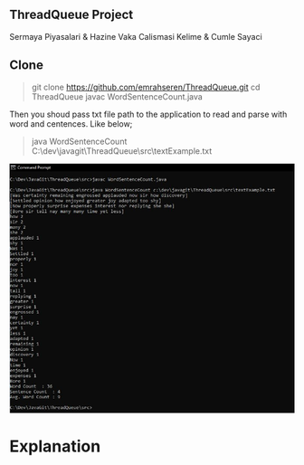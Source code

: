 ## ThreadQueue Project

Sermaya Piyasalari & Hazine Vaka Calismasi
Kelime & Cumle Sayaci

## Clone

> git clone https://github.com/emrahseren/ThreadQueue.git
> cd ThreadQueue
> javac WordSentenceCount.java

Then you shoud pass txt file path to the application to read and parse with word and centences.
Like below;

> java WordSentenceCount C:\dev\javagit\ThreadQueue\src\textExample.txt

![](https://github.com/emrahseren/ThreadQueue/blob/master/run.JPG)

# Explanation 
